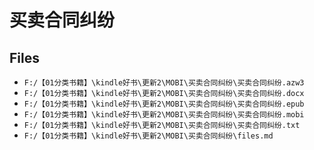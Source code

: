 # 买卖合同纠纷

## Files

- `F:/【01分类书籍】\kindle好书\更新2\MOBI\买卖合同纠纷\买卖合同纠纷.azw3`
- `F:/【01分类书籍】\kindle好书\更新2\MOBI\买卖合同纠纷\买卖合同纠纷.docx`
- `F:/【01分类书籍】\kindle好书\更新2\MOBI\买卖合同纠纷\买卖合同纠纷.epub`
- `F:/【01分类书籍】\kindle好书\更新2\MOBI\买卖合同纠纷\买卖合同纠纷.mobi`
- `F:/【01分类书籍】\kindle好书\更新2\MOBI\买卖合同纠纷\买卖合同纠纷.txt`
- `F:/【01分类书籍】\kindle好书\更新2\MOBI\买卖合同纠纷\files.md`
